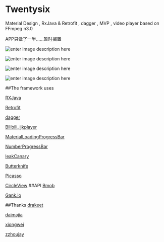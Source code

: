 # Twentysix
Material Design , RxJava & Retrofit , dagger , MVP , video player based on FFmpeg n3.0

APP只做了一半......暂时搁置

![enter image description here](https://github.com/miaoyongjun/AndroidTips/blob/master/images/QQ%E6%88%AA%E5%9B%BE20160622113100.png?raw=true)  

![enter image description here](https://github.com/miaoyongjun/AndroidTips/blob/master/images/QQ%E6%88%AA%E5%9B%BE20160622113137.png?raw=true)

![enter image description here](https://github.com/miaoyongjun/AndroidTips/blob/master/images/QQ%E6%88%AA%E5%9B%BE20160622113318.png?raw=true)

![enter image description here](https://github.com/miaoyongjun/AndroidTips/blob/master/images/QQ%E6%88%AA%E5%9B%BE20160622113341.png?raw=true)


##The framework uses

[RXJava](https://github.com/ReactiveX/RxJava)

[Retrofit](http://square.github.io/retrofit/)

[dagger](https://github.com/google/dagger)

[Bilibili_ijkplayer](https://github.com/Bilibili/ijkplayer)

[MaterialLoadingProgressBar](https://github.com/lsjwzh/MaterialLoadingProgressBar)

[NumberProgressBar](https://github.com/daimajia/NumberProgressBar)

[leakCanary](https://github.com/square/leakcanary)

[Butterknife](https://github.com/JakeWharton/butterknife)

[Picasso](https://github.com/square/picasso)

[CircleView](https://github.com/pavlospt/CircleView)
##API
[Bmob](http://www.bmob.cn/)

[Gank.io](http://gank.io/api)

##Thanks
[drakeet](https://github.com/drakeet/Meizhi)

[daimajia](https://github.com/daimajia)

[xiongwei](https://github.com/xiongwei-git/AndroidVideoPlayer)

[zzhoujay](https://github.com/zzhoujay/Gank4Android)



